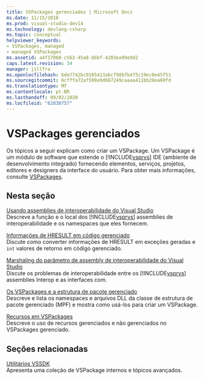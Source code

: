 ```yaml
---
title: VSPackages gerenciados | Microsoft Docs
ms.date: 11/15/2016
ms.prod: visual-studio-dev14
ms.technology: devlang-csharp
ms.topic: conceptual
helpviewer_keywords:
- VSPackages, managed
- managed VSPackages
ms.assetid: a4f17068-c563-45a8-bbbf-4203ea99e9d2
caps.latest.revision: 34
manager: jillfra
ms.openlocfilehash: bde7742bc9165413abcf98bfb475c19ec0e45f51
ms.sourcegitcommit: 6cfffa72af599a9d667249caaaa411bb28ea69fd
ms.translationtype: MT
ms.contentlocale: pt-BR
ms.lasthandoff: 09/02/2020
ms.locfileid: "62838757"
---
```

# <a name="managed-vspackages"></a>VSPackages gerenciados
Os tópicos a seguir explicam como criar um VSPackage. Um VSPackage é um módulo de software que estende o [!INCLUDE[vsprvs](../includes/vsprvs-md.md)] IDE (ambiente de desenvolvimento integrado) fornecendo elementos, serviços, projetos, editores e designers da interface do usuário. Para obter mais informações, consulte [VSPackages](../extensibility/internals/vspackages.md).  
  
## <a name="in-this-section"></a>Nesta seção  
 [Usando assemblies de interoperabilidade do Visual Studio](../extensibility/internals/using-visual-studio-interop-assemblies.md)  
 Descreve a função e o local dos [!INCLUDE[vsprvs](../includes/vsprvs-md.md)] assemblies de interoperabilidade e os namespaces que eles fornecem.  
  
 [Informações de HRESULT em código gerenciado](../misc/hresult-information-in-managed-code.md)  
 Discute como converter informações de HRESULT em exceções geradas e `int` valores de retorno em código gerenciado.  
  
 [Marshaling do parâmetro de assembly de interoperabilidade do Visual Studio](../misc/visual-studio-interop-assembly-parameter-marshaling.md)  
 Discute os problemas de interoperabilidade entre os [!INCLUDE[vsprvs](../includes/vsprvs-md.md)] assemblies Interop e as interfaces com.  
  
 [Os VSPackages e a estrutura de pacote gerenciado](../misc/vspackages-and-the-managed-package-framework.md)  
 Descreve e lista os namespaces e arquivos DLL da classe de estrutura de pacote gerenciado (MPF) e mostra como usá-los para criar um VSPackage.  
  
 [Recursos em VSPackages](../extensibility/internals/resources-in-vspackages.md)  
 Descreve o uso de recursos gerenciados e não gerenciados no VSPackages gerenciado.  
  
## <a name="related-sections"></a>Seções relacionadas  
 [Utilitários VSSDK](../extensibility/internals/vssdk-utilities.md)  
 Apresenta uma coleção de VSPackage internos e tópicos avançados.